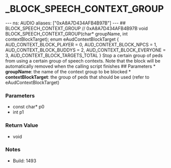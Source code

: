 # _BLOCK_SPEECH_CONTEXT_GROUP

--- ns: AUDIO aliases: ["0xA8A7D434AFB4B97B"] --- ## BLOCK_SPEECH_CONTEXT_GROUP  // 0xA8A7D434AFB4B97B void BLOCK_SPEECH_CONTEXT_GROUP(char* groupName, int contextBlockTarget);  enum eAudContextBlockTarget { AUD_CONTEXT_BLOCK_PLAYER = 0, AUD_CONTEXT_BLOCK_NPCS = 1, AUD_CONTEXT_BLOCK_BUDDYS = 2, AUD_CONTEXT_BLOCK_EVERYONE = 3,  AUD_CONTEXT_BLOCK_TARGETS_TOTAL }  Stop a certain group of peds from using a certain group of speech contexts.  Note that the block will be automatically removed when the calling script finishes   ## Parameters * **groupName**: the name of the context group to be blocked * **contextBlockTarget**: the group of peds that should be used (refer to eAudContextBlockTarget)

### Parameters
* const char* p0
* int p1

### Return Value
* void

### Notes
* Build: 1493

